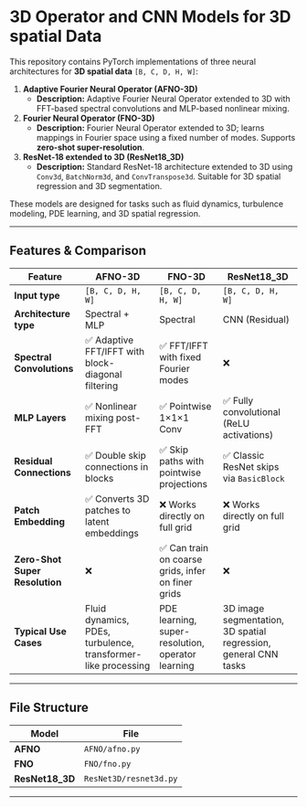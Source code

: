 # 3D Operator and CNN Models for 3D spatial Data

This repository contains PyTorch implementations of three neural architectures for **3D spatial data** `[B, C, D, H, W]`:

1. **Adaptive Fourier Neural Operator (AFNO-3D)**  
    - **Description:** Adaptive Fourier Neural Operator extended to 3D with FFT-based spectral convolutions and MLP-based nonlinear mixing.  
2. **Fourier Neural Operator (FNO-3D)**  
    - **Description:** Fourier Neural Operator extended to 3D; learns mappings in Fourier space using a fixed number of modes. Supports **zero-shot super-resolution**.  
3. **ResNet-18 extended to 3D (ResNet18_3D)** 
    - **Description:** Standard ResNet-18 architecture extended to 3D using `Conv3d`, `BatchNorm3d`, and `ConvTranspose3d`. Suitable for 3D spatial regression and 3D segmentation.  

These models are designed for tasks such as fluid dynamics, turbulence modeling, PDE learning, and 3D spatial regression.

---

## Features & Comparison

| Feature | AFNO-3D | FNO-3D | ResNet18_3D |
|---------|---------|--------|-------------|
| **Input type** | `[B, C, D, H, W]` | `[B, C, D, H, W]` | `[B, C, D, H, W]` |
| **Architecture type** | Spectral + MLP | Spectral | CNN (Residual) |
| **Spectral Convolutions** | ✅ Adaptive FFT/IFFT with block-diagonal filtering | ✅ FFT/IFFT with fixed Fourier modes | ❌ |
| **MLP Layers** | ✅ Nonlinear mixing post-FFT | ✅ Pointwise 1×1×1 Conv | ✅ Fully convolutional (ReLU activations) |
| **Residual Connections** | ✅ Double skip connections in blocks | ✅ Skip paths with pointwise projections | ✅ Classic ResNet skips via `BasicBlock` |
| **Patch Embedding** | ✅ Converts 3D patches to latent embeddings | ❌ Works directly on full grid | ❌ Works directly on full grid |
| **Zero-Shot Super Resolution** | ❌ | ✅ Can train on coarse grids, infer on finer grids | ❌ |
| **Typical Use Cases** | Fluid dynamics, PDEs, turbulence, transformer-like processing | PDE learning, super-resolution, operator learning | 3D image segmentation, 3D spatial regression, general CNN tasks |

---

## File Structure

| Model | File |
|-------|------|
| **AFNO** | `AFNO/afno.py` |
| **FNO** | `FNO/fno.py` |
| **ResNet18_3D** | `ResNet3D/resnet3d.py` |

---


